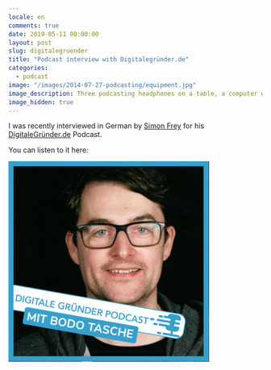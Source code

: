 ```yaml
---
locale: en
comments: true
date: 2019-05-11 00:00:00
layout: post
slug: digitalegruender
title: "Podcast interview with Digitalegründer.de"
categories:
  - podcast
image: "/images/2014-07-27-podcasting/equipment.jpg"
image_description: Three podcasting headphones on a table, a computer with recording software next to it.
image_hidden: true
---
```


I was recently interviewed in German by [Simon Frey](https://simon-frey.com/)
for his [DigitaleGründer.de](https://digitalegruender.de) Podcast.

You can listen to it here:

[![Profile Picture of Bodo Tasche](/images/2019-05-11-digital/bodo_tasche-398x398.png)](https://digitalegruender.de/allgemein/mit-hilfe-des-prototyp-funds-euer-herzensprojekt-umsetzen-mit-bodo-tasche-von-signdict/)
